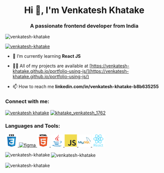 <h1 align="center">Hi 👋, I'm Venkatesh Khatake</h1>
<h3 align="center">A passionate frontend developer from India</h3>

<p align="left"> <img src="https://komarev.com/ghpvc/?username=venkatesh-khatake&label=Profile%20views&color=0e75b6&style=flat" alt="venkatesh-khatake" /> </p>

<p align="left"> <a href="https://github.com/ryo-ma/github-profile-trophy"><img src="https://github-profile-trophy.vercel.app/?username=venkatesh-khatake" alt="venkatesh-khatake" /></a> </p>

- 🌱 I’m currently learning **React JS**

- 👨‍💻 All of my projects are available at [https://venkatesh-khatake.github.io/portfolio-using-js/](https://venkatesh-khatake.github.io/portfolio-using-js/)

- 📫 How to reach me **linkedin.com/in/venkatesh-khatake-b8b635255**

<h3 align="left">Connect with me:</h3>
<p align="left">
<a href="https://linkedin.com/in/venkatesh khatake" target="blank"><img align="center" src="https://raw.githubusercontent.com/rahuldkjain/github-profile-readme-generator/master/src/images/icons/Social/linked-in-alt.svg" alt="venkatesh khatake" height="30" width="40" /></a>
<a href="https://instagram.com/khatake_venkatesh_1762" target="blank"><img align="center" src="https://raw.githubusercontent.com/rahuldkjain/github-profile-readme-generator/master/src/images/icons/Social/instagram.svg" alt="khatake_venkatesh_1762" height="30" width="40" /></a>
</p>

<h3 align="left">Languages and Tools:</h3>
<p align="left"> <a href="https://www.w3schools.com/css/" target="_blank" rel="noreferrer"> <img src="https://raw.githubusercontent.com/devicons/devicon/master/icons/css3/css3-original-wordmark.svg" alt="css3" width="40" height="40"/> </a> <a href="https://www.figma.com/" target="_blank" rel="noreferrer"> <img src="https://www.vectorlogo.zone/logos/figma/figma-icon.svg" alt="figma" width="40" height="40"/> </a> <a href="https://www.w3.org/html/" target="_blank" rel="noreferrer"> <img src="https://raw.githubusercontent.com/devicons/devicon/master/icons/html5/html5-original-wordmark.svg" alt="html5" width="40" height="40"/> </a> <a href="https://www.java.com" target="_blank" rel="noreferrer"> <img src="https://raw.githubusercontent.com/devicons/devicon/master/icons/java/java-original.svg" alt="java" width="40" height="40"/> </a> <a href="https://developer.mozilla.org/en-US/docs/Web/JavaScript" target="_blank" rel="noreferrer"> <img src="https://raw.githubusercontent.com/devicons/devicon/master/icons/javascript/javascript-original.svg" alt="javascript" width="40" height="40"/> </a> <a href="https://www.mysql.com/" target="_blank" rel="noreferrer"> <img src="https://raw.githubusercontent.com/devicons/devicon/master/icons/mysql/mysql-original-wordmark.svg" alt="mysql" width="40" height="40"/> </a> <a href="https://reactjs.org/" target="_blank" rel="noreferrer"> <img src="https://raw.githubusercontent.com/devicons/devicon/master/icons/react/react-original-wordmark.svg" alt="react" width="40" height="40"/> </a> </p>

<p><img align="left" src="https://github-readme-stats.vercel.app/api/top-langs?username=venkatesh-khatake&show_icons=true&locale=en&layout=compact" alt="venkatesh-khatake" /></p>

<p>&nbsp;<img align="center" src="https://github-readme-stats.vercel.app/api?username=venkatesh-khatake&show_icons=true&locale=en" alt="venkatesh-khatake" /></p>

<p><img align="center" src="https://github-readme-streak-stats.herokuapp.com/?user=venkatesh-khatake&" alt="venkatesh-khatake" /></p>

